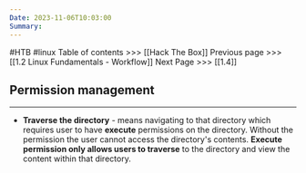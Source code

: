 ```yaml
---
Date: 2023-11-06T10:03:00
Summary:
---
```


#HTB #linux 
Table of contents >>>  [[Hack The Box]]
Previous page >>> [[1.2 Linux Fundamentals - Workflow]]
Next Page >>> [[1.4]]

## Permission management
---
- **Traverse the directory** - means navigating to that directory which requires user to have **execute** permissions on the directory. Without the permission the user cannot access the directory's contents.
**Execute permission only allows users to traverse** to the directory and view the content within that directory.
